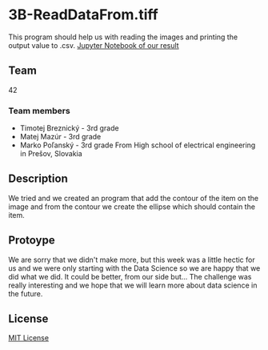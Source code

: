 # 3B-ReadDataFrom.tiff

This program should help us with reading the images and printing the output value to .csv.
[Jupyter Notebook of our result](https://github.com/42-HackKosice/3B-ReadDataFrom.tiff/blob/main/EllipseFitting.ipynb)

## Team

42

### Team members

- Timotej Breznický - 3rd grade
- Matej Mazúr - 3rd grade
- Marko Poľanský - 3rd grade
From High school of electrical engineering in Prešov, Slovakia

## Description

We tried and we created an program that add the contour of the item on the image and from the contour we create the ellipse which should contain the item.

## Protoype

We are sorry that we didn't make more, but this week was a little hectic for us and we were only starting with the Data Science so we are happy that we did what we did.
It could be better, from our side but...
The challenge was really interesting and we hope that we will learn more about data science in the future.


## License

[MIT License](https://github.com/42-HackKosice/3B-ReadDataFrom.tiff/blob/main/LICENSE)
